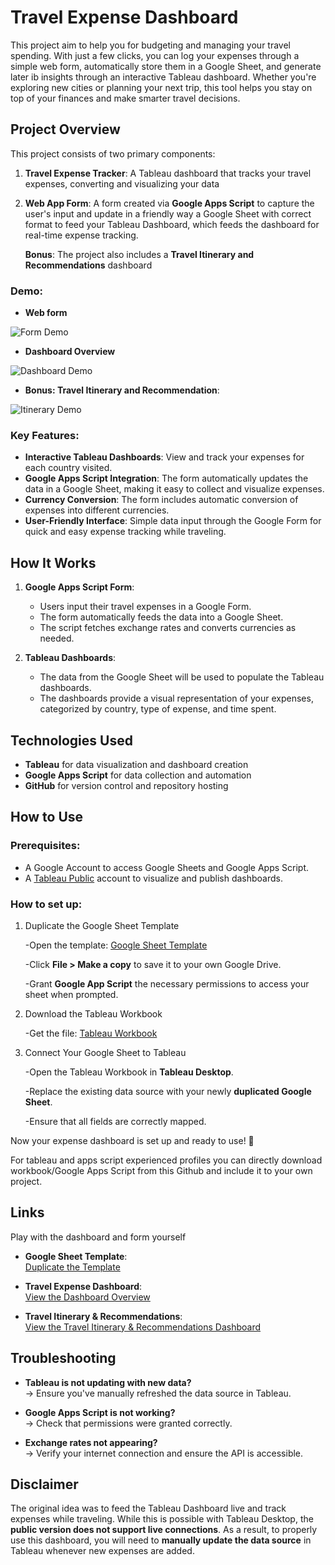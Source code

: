 # Travel Expense Dashboard

This project aim to help you for budgeting and managing your travel spending. With just a few clicks, you can log your expenses through a simple web form, automatically store them in a Google Sheet, and generate later ib insights through an interactive Tableau dashboard. Whether you're exploring new cities or planning your next trip, this tool helps you stay on top of your finances and make smarter travel decisions.

## Project Overview

This project consists of two primary components:
1. **Travel Expense Tracker**: A Tableau dashboard that tracks your travel expenses, converting and visualizing your data
2. **Web App Form**: A form created via **Google Apps Script** to capture the user's input and update in a friendly way a Google Sheet with correct format to feed your Tableau Dashboard, which feeds the dashboard for real-time expense tracking.

   **Bonus**:  The project also includes a **Travel Itinerary and Recommendations** dashboard 

### Demo:
   - **Web form**
     
   ![Form Demo](images/form_gif.gif)
   
   
   - **Dashboard Overview**
     
   ![Dashboard Demo](images/expense_gif.gif)
   

   - **Bonus: Travel Itinerary and Recommendation**:
     
   ![Itinerary Demo](images/itinerary_gif.gif)
   

### Key Features:
- **Interactive Tableau Dashboards**: View and track your expenses for each country visited.
- **Google Apps Script Integration**: The form automatically updates the data in a Google Sheet, making it easy to collect and visualize expenses.
- **Currency Conversion**: The form includes automatic conversion of expenses into different currencies.
- **User-Friendly Interface**: Simple data input through the Google Form for quick and easy expense tracking while traveling.


## How It Works

1. **Google Apps Script Form**: 
   - Users input their travel expenses in a Google Form.
   - The form automatically feeds the data into a Google Sheet.
   - The script fetches exchange rates and converts currencies as needed.

   
2. **Tableau Dashboards**:
   - The data from the Google Sheet will be used to populate the Tableau dashboards.
   - The dashboards provide a visual representation of your expenses, categorized by country, type of expense, and time spent.


## Technologies Used

- **Tableau** for data visualization and dashboard creation
- **Google Apps Script** for data collection and automation
- **GitHub** for version control and repository hosting


## How to Use

### Prerequisites:

- A Google Account to access Google Sheets and Google Apps Script.
- A [Tableau Public](https://public.tableau.com/app/discover) account to visualize and publish dashboards.

  

### How to set up:

1. Duplicate the Google Sheet Template

    -Open the template: [Google Sheet Template](https://docs.google.com/spreadsheets/d/1V_4RcWsyNWgzNP_7QEtNAxImFlHakryq-sET4CKB7vM/edit?gid=0#gid=0)
   
    -Click **File > Make a copy** to save it to your own Google Drive.
   
    -Grant **Google App Script** the necessary permissions to access your sheet when prompted.

3. Download the Tableau Workbook

    -Get the file: [Tableau Workbook](https://public.tableau.com/app/profile/davis.data/viz/ExpenseDashboard_17388573556900/NeutralDashboard)

4. Connect Your Google Sheet to Tableau

    -Open the Tableau Workbook in **Tableau Desktop**.
   
    -Replace the existing data source with your newly **duplicated Google Sheet**.
   
    -Ensure that all fields are correctly mapped.

Now your expense dashboard is set up and ready to use! 🚀

For tableau and apps script experienced profiles you can directly download workbook/Google Apps Script from this Github and include it to your own project.

## Links

Play with the dashboard and form yourself

- **Google Sheet Template**:  
   [Duplicate the Template](https://docs.google.com/spreadsheets/d/1V_4RcWsyNWgzNP_7QEtNAxImFlHakryq-sET4CKB7vM/edit?gid=0#gid=0)
   
- **Travel Expense Dashboard**:  
   [View the Dashboard Overview](https://public.tableau.com/app/profile/davis.data/viz/ExpenseDashboard_17388573556900/NeutralDashboard)

- **Travel Itinerary & Recommendations**:  
   [View the Travel Itinerary & Recommendations Dashboard](https://public.tableau.com/app/profile/davis.data/viz/TravelItineraryandRecommendations/NeutralDashboard)


## Troubleshooting

- **Tableau is not updating with new data?**  
  → Ensure you've manually refreshed the data source in Tableau.  

- **Google Apps Script is not working?**  
  → Check that permissions were granted correctly.  

- **Exchange rates not appearing?**  
  → Verify your internet connection and ensure the API is accessible.


## Disclaimer

The original idea was to feed the Tableau Dashboard live and track expenses while traveling. While this is possible with Tableau Desktop, the **public version does not support live connections**. As a result, to properly use this dashboard, you will need to **manually update the data source** in Tableau whenever new expenses are added.
